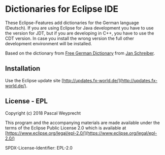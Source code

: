 # Dictionaries for Eclipse IDE

These Eclipse-Features add dictionaries for the German language (Deutsch). If you are using Eclipse for Java development you have to use the version for JDT, but if you are developing in C++, you have to use the CDT version. In case you install the wrong version the full other development environment will be installed.

Based on the dictionary from [Free German Dictionary](https://sourceforge.net/projects/germandict/) from [Jan Schreiber](https://sourceforge.net/u/janschreiber/profile/).

## Installation

Use the Eclipse update site [http://updates.fx-world.de/](http://updates.fx-world.de/).

## License - EPL

Copyright (c) 2018 Pascal Weyprecht

This program and the accompanying materials are made
available under the terms of the Eclipse Public License 2.0
which is available at [https://www.eclipse.org/legal/epl-2.0/](https://www.eclipse.org/legal/epl-2.0/)

SPDX-License-Identifier: EPL-2.0